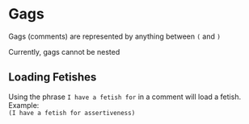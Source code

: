 # Gags
Gags (comments) are represented by anything between `(` and `)`  

Currently, gags cannot be nested  
## Loading Fetishes
Using the phrase `I have a fetish for` in a comment will load a fetish. Example:  
`(I have a fetish for assertiveness)`

